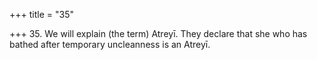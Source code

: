 +++
title = "35"

+++
35. We will explain (the term) Atreyī. They declare that she who has bathed after temporary uncleanness is an Atreyī.
